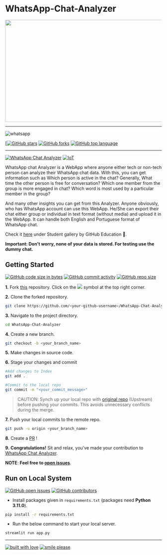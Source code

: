# WhatsApp-Chat-Analyzer

<img src="assets/work.gif" width="640" height="328" />

---
![whatsapp](assets/images/banner.jpeg)

[[![GitHub stars](https://img.shields.io/github/stars/pcsingh/WhatsApp-Chat-Analyzer.svg?logo=github)](https://github.com/pcsingh/WhatsApp-Chat-Analyzer/stargazers) [![GitHub forks](https://img.shields.io/github/forks/pcsingh/WhatsApp-Chat-Analyzer.svg?logo=github&color=teal)](https://github.com/pcsingh/WhatsApp-Chat-Analyzer/network/members) [![GitHub top language](https://img.shields.io/github/languages/top/pcsingh/WhatsApp-Chat-Analyzer?color=yellow&logo=python)](https://github.com/pcsingh/WhatsApp-Chat-Analyzer)

---

[![WhatsApp Chat Analyzer](https://img.shields.io/badge/WhatsApp_Chat-Analyzer-teal.svg?colorA=teal&colorB=orange&style=for-the-badge)](https://github.com/pcsingh/WhatsApp-Chat-Analyzer/) [![IoT](https://img.shields.io/badge/Data-Science-teal.svg?colorA=blue&colorB=red&style=for-the-badge)](https://github.com/pcsingh/WhatsApp-Chat-Analyzer/)

WhatsApp chat Analyzer is a WebApp where anyone either tech or non-tech person can analyze their WhatsApp chat data. With this, you can get information such as Which person is active in the chat? Generally, What time the other person is free for conversation? Which one member from the group is more engaged in chat? Which word is most used by a particular member in the group?

And many other insights you can get from this Analyzer. Anyone obviously, who has WhatsApp account can use this WebApp. He/She can export their chat either group or individual in text format (without media) and upload it in the WebApp. It can handle both English and Portuguese format of WhatsApp chat.

Check it [here](https://education.github.com/pack/gallery) under Student gallery by GitHub Education :tada:.

**Important: Don't worry, none of your data is stored. For testing use the dummy chat.**

## Getting Started

[![GitHub code size in bytes](https://img.shields.io/github/languages/code-size/pcsingh/WhatsApp-Chat-Analyzer?logo=github)](https://whatsapp-chat-analyzer.herokuapp.com/) [![GitHub commit activity](https://img.shields.io/github/commit-activity/m/pcsingh/WhatsApp-Chat-Analyzer?color=bluevoilet&logo=github)](https://github.com/pcsingh/WhatsApp-Chat-Analyzer/commits/) [![GitHub repo size](https://img.shields.io/github/repo-size/pcsingh/WhatsApp-Chat-Analyzer?logo=github)](https://whatsapp-chat-analyzer.herokuapp.com/)

**1.** Fork [this](https://github.com/AbhaySingh71/whatsapp-chat-analyzer) repository.
Click on the <a href="https://github.com/AbhaySingh71/whatsapp-chat-analyzer/"><img src="https://img.icons8.com/ios/24/000000/code-fork.png"></a> symbol at the top right corner.

**2.** Clone the forked repository.

```bash
git clone https://github.com/<your-github-username>/WhatsApp-Chat-Analyzer
```

**3.** Navigate to the project directory.

```bash
cd WhatsApp-Chat-Analyzer
```

**4.** Create a new branch.

```bash
git checkout -b <your_branch_name>
```

**5.** Make changes in source code.

**6.** Stage your changes and commit

```bash
#Add changes to Index
git add .

#Commit to the local repo
git commit -m "<your_commit_message>"
```

>CAUTION: Synch up your local repo with [original repo](https://github.com/Abhaysingh71/WhatsApp-Chat-Analyzer) (Upstream) before pushing your commits.
>This avoids unnecessary conflicts during the merge.

**7.** Push your local commits to the remote repo.

```bash
git push -u origin <your_branch_name>
```

**8.** Create a [PR](https://help.github.com/en/github/collaborating-with-issues-and-pull-requests/creating-a-pull-request) !

**9.** **Congratulations!** Sit and relax, you've made your contribution to [WhatsApp Chat Analyzer](https://whatsapp-chat-analyzers.streamlit.app/).

**NOTE**: **Feel free to [open issues](https://github.com/AbhaySingh71/whatsapp-chat-analyzer)**.


## Run on Local System

[![GitHub open issues](https://img.shields.io/github/issues/AbhaySingh71/whatsapp-chat-analyzer?logo=github)](https://github.com/AbhaySingh71/whatsapp-chat-analyzer/issues) [![GitHub contributors](https://img.shields.io/github/contributors/AbhaySingh71/whatsapp-chat-analyzer?logo=github)](https://github.com/AbhaySingh71/whatsapp-chat-analyzer/graphs/contributors)

- Install packages given in `requirements.txt` (packages need **Python 3.11.0**).

```bash
pip install -r requirements.txt
```

- Run the below command to start your local server.

```bash
streamlit run app.py
```


---

[![built with love](https://forthebadge.com/images/badges/built-with-love.svg)](https://www.linkedin.com/in/premchandra-singh/) [![smile please](https://forthebadge.com/images/badges/makes-people-smile.svg)](https://github.com/pcsingh/)


